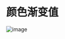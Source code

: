 # 颜色渐变值


![image](https://user-images.githubusercontent.com/21967852/82021324-39be9c80-96bd-11ea-9e3a-f3fdad82c8b3.png)

